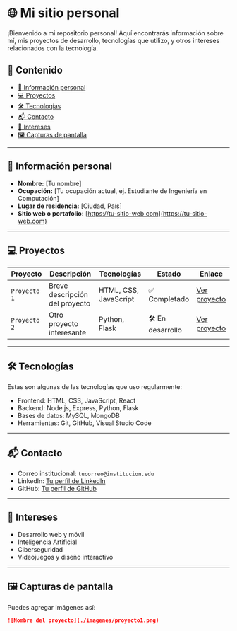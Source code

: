 # 🌐 Mi sitio personal

¡Bienvenido a mi repositorio personal! Aquí encontrarás información sobre mí, mis proyectos de desarrollo, tecnologías que utilizo, y otros intereses relacionados con la tecnología.

## 📑 Contenido

- [👤 Información personal](#información-personal)
- [💻 Proyectos](#proyectos)
- [🛠 Tecnologías](#tecnologías)
- [📬 Contacto](#contacto)
- [🎯 Intereses](#intereses)
- [🖼 Capturas de pantalla](#capturas-de-pantalla)

---

## 👤 Información personal

- **Nombre:** [Tu nombre]
- **Ocupación:** [Tu ocupación actual, ej. Estudiante de Ingeniería en Computación]
- **Lugar de residencia:** [Ciudad, País]
- **Sitio web o portafolio:** [https://tu-sitio-web.com](https://tu-sitio-web.com)

---

## 💻 Proyectos

| Proyecto | Descripción | Tecnologías | Estado | Enlace |
|---------|-------------|-------------|--------|--------|
| `Proyecto 1` | Breve descripción del proyecto | HTML, CSS, JavaScript | ✅ Completado | [Ver proyecto](https://github.com/usuario/proyecto1) |
| `Proyecto 2` | Otro proyecto interesante | Python, Flask | 🛠 En desarrollo | [Ver proyecto](https://github.com/usuario/proyecto2) |

---

## 🛠 Tecnologías

Estas son algunas de las tecnologías que uso regularmente:

- Frontend: HTML, CSS, JavaScript, React
- Backend: Node.js, Express, Python, Flask
- Bases de datos: MySQL, MongoDB
- Herramientas: Git, GitHub, Visual Studio Code

---

## 📬 Contacto

- Correo institucional: `tucorreo@institucion.edu`
- LinkedIn: [Tu perfil de LinkedIn](https://linkedin.com/in/tuusuario)
- GitHub: [Tu perfil de GitHub](https://github.com/tuusuario)

---

## 🎯 Intereses

- Desarrollo web y móvil
- Inteligencia Artificial
- Ciberseguridad
- Videojuegos y diseño interactivo

---

## 🖼 Capturas de pantalla

Puedes agregar imágenes así:

```markdown
![Nombre del proyecto](./imagenes/proyecto1.png)
